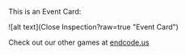 This is an Event Card: 
 
 ![alt text](Close Inspection?raw=true "Event Card")  
 
 
 
 
 
 Check out our other games at [endcode.us](https://endcode.us/)